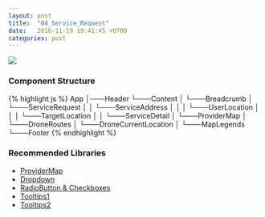 ```yaml
---
layout: post
title:  "04_Service_Request"
date:   2016-11-19 19:41:45 +0700
categories: post
---
```


<img src="{{ site.github.url }}/images/posts/2016-11-19/04_Service_Request.jpg">

### Component Structure

{% highlight js %}
App
│───Header
└───Content
│   └───Breadcrumb
│   └───ServiceRequest
│   │   └───ServiceAddress
│   │   │   └───UserLocation
│   │   │   └───TargetLocation
│   │   └───ServiceDetail
│   └───ProviderMap
│       └───DroneRoutes
│       └───DroneCurrentLocation
│       └───MapLegends
└───Footer
{% endhighlight %}

### Recommended Libraries

* [ProviderMap](https://github.com/istarkov/google-map-react)
* [Dropdown](https://github.com/JedWatson/react-select)
* [RadioButton & Checkboxes](http://www.luqin.xyz/react-icheck/#/?_k=ncq8ed)
* [Tooltips1](https://github.com/react-component/tooltip)
* [Tooltips2](https://github.com/react-component/tooltip)
